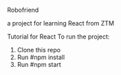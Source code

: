 Robofriend

a project for learning React from ZTM

Tutorial for React To run the project:

1. Clone this repo
2. Run #npm install
3. Run #npm start
